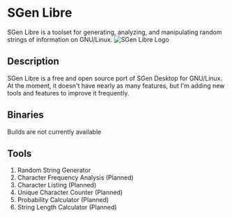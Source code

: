 # SGen Libre
SGen Libre is a toolset for generating, analyzing, and manipulating random strings of information on GNU/Linux.
![SGen Libre Logo](https://v0lttech.com/assets/img/sgendesktoplogo.png)

## Description
SGen Libre is a free and open source port of SGen Desktop for GNU/Linux. At the moment, it doesn't have nearly as many features, but I'm adding new tools and features to improve it frequently.

## Binaries
Builds are not currently available

## Tools
1. Random String Generator
2. Character Frequency Analysis (Planned)
3. Character Listing (Planned)
4. Unique Character Counter (Planned)
5. Probability Calculator (Planned)
6. String Length Calculator (Planned)
